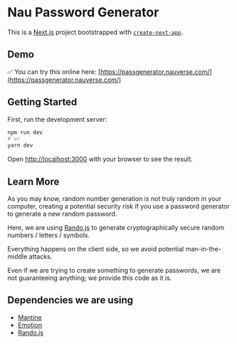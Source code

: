 # Nau Password Generator

This is a [Next.js](https://nextjs.org/) project bootstrapped with [`create-next-app`](https://github.com/vercel/next.js/tree/canary/packages/create-next-app).

## Demo
✅ You can try this online here: [https://passgenerator.nauverse.com/](https://passgenerator.nauverse.com/)

## Getting Started

First, run the development server:

```bash
npm run dev
# or
yarn dev
```

Open [http://localhost:3000](http://localhost:3000) with your browser to see the result.

## Learn More

As you may know, random number generation is not truly random in your computer, creating a potential security risk if you use a password generator to generate a new random password.

Here, we are using [Rando.js](https://github.com/nastyox/Rando.js) to generate cryptographically secure random numbers / letters / symbols.

Everything happens on the client side, so we avoid potential man-in-the-middle attacks.

Even if we are trying to create something to generate passwords, we are not guaranteeing anything; we provide this code as it is.

## Dependencies we are using
- [Mantine](https://mantine.dev/)
- [Emotion](https://emotion.sh/)
- [Rando.js](https://github.com/nastyox/Rando.js)